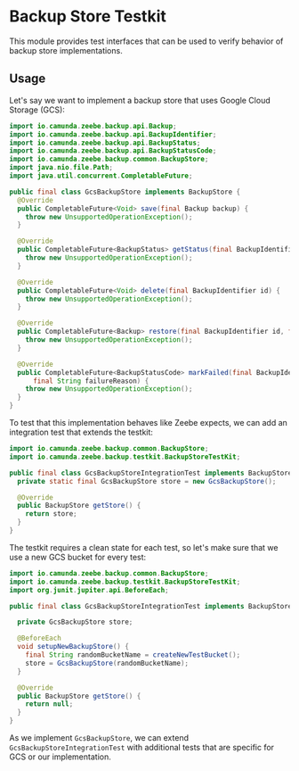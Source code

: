 # Backup Store Testkit

This module provides test interfaces that can be used to verify behavior of backup store
implementations.

## Usage

Let's say we want to implement a backup store that uses Google Cloud Storage (GCS):

```java
import io.camunda.zeebe.backup.api.Backup;
import io.camunda.zeebe.backup.api.BackupIdentifier;
import io.camunda.zeebe.backup.api.BackupStatus;
import io.camunda.zeebe.backup.api.BackupStatusCode;
import io.camunda.zeebe.backup.common.BackupStore;
import java.nio.file.Path;
import java.util.concurrent.CompletableFuture;

public final class GcsBackupStore implements BackupStore {
  @Override
  public CompletableFuture<Void> save(final Backup backup) {
    throw new UnsupportedOperationException();
  }

  @Override
  public CompletableFuture<BackupStatus> getStatus(final BackupIdentifier id) {
    throw new UnsupportedOperationException();
  }

  @Override
  public CompletableFuture<Void> delete(final BackupIdentifier id) {
    throw new UnsupportedOperationException();
  }

  @Override
  public CompletableFuture<Backup> restore(final BackupIdentifier id, final Path targetFolder) {
    throw new UnsupportedOperationException();
  }

  @Override
  public CompletableFuture<BackupStatusCode> markFailed(final BackupIdentifier id,
      final String failureReason) {
    throw new UnsupportedOperationException();
  }
}
```

To test that this implementation behaves like Zeebe expects, we can add an integration test
that extends the testkit:

```java
import io.camunda.zeebe.backup.common.BackupStore;
import io.camunda.zeebe.backup.testkit.BackupStoreTestKit;

public final class GcsBackupStoreIntegrationTest implements BackupStoreTestKit {
  private static final GcsBackupStore store = new GcsBackupStore();

  @Override
  public BackupStore getStore() {
    return store;
  }
}
```

The testkit requires a clean state for each test, so let's make sure that we use a new GCS bucket
for every test:

```java
import io.camunda.zeebe.backup.common.BackupStore;
import io.camunda.zeebe.backup.testkit.BackupStoreTestKit;
import org.junit.jupiter.api.BeforeEach;

public final class GcsBackupStoreIntegrationTest implements BackupStoreTestKit {

  private GcsBackupStore store;

  @BeforeEach
  void setupNewBackupStore() {
    final String randomBucketName = createNewTestBucket();
    store = GcsBackupStore(randomBucketName);
  }

  @Override
  public BackupStore getStore() {
    return null;
  }
}
```

As we implement `GcsBackupStore`, we can extend `GcsBackupStoreIntegrationTest` with additional tests
that are specific for GCS or our implementation.
